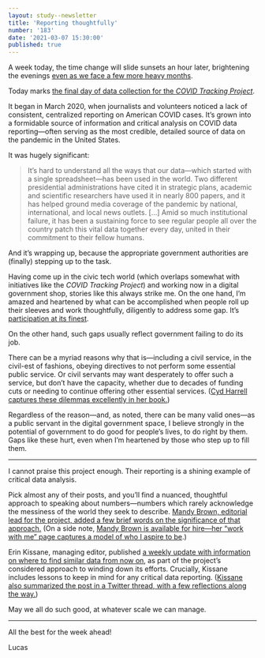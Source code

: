 ```yaml
---
layout: study--newsletter
title: 'Reporting thoughtfully'
number: '183'
date: '2021-03-07 15:30:00'
published: true
---
```


A week today, the time change will slide sunsets an hour later, brightening the evenings [even as we face a few more heavy months](https://ottawa.ctvnews.ca/etches-calls-for-three-more-months-of-physical-distancing-limiting-close-contacts-in-ottawa-1.5335826).

Today marks [the final day of data collection for the _COVID Tracking Project_](https://covidtracking.com/analysis-updates/covid-tracking-project-end-march-7).

It began in March 2020, when journalists and volunteers noticed a lack of consistent, centralized reporting on American COVID cases. It’s grown into a formidable source of information and critical analysis on COVID data reporting—often serving as the most credible, detailed source of data on the pandemic in the United States.

It was hugely significant:

> It’s hard to understand all the ways that our data—which started with a single spreadsheet—has been used in the world. Two different presidential administrations have cited it in strategic plans, academic and scientific researchers have used it in nearly 800 papers, and it has helped ground media coverage of the pandemic by national, international, and local news outlets. […] Amid so much institutional failure, it has been a sustaining force to see regular people all over the country patch this vital data together every day, united in their commitment to their fellow humans.

And it’s wrapping up, because the appropriate government authorities are (finally) stepping up to the task.

Having come up in the civic tech world (which overlaps somewhat with initiatives like the _COVID Tracking Project_) and working now in a digital government shop, stories like this always strike me. On the one hand, I’m amazed and heartened by what can be accomplished when people roll up their sleeves and work thoughtfully, diligently to address some gap. It’s [participation at its finest](https://twitter.com/kerentangyeg/status/1368401870553640961).

On the other hand, such gaps usually reflect government failing to do its job.

There can be a myriad reasons why that is—including a civil service, in the civil-est of fashions, obeying directives to not perform some essential public service. Or civil servants may want desperately to offer such a service, but don’t have the capacity, whether due to decades of funding cuts or needing to continue offering other essential services. ([Cyd Harrell captures these dilemmas excellently in her book.](https://cydharrell.com/book/))

Regardless of the reason—and, as noted, there can be many valid ones—as a public servant in the digital government space, I believe strongly in the potential of government to do good for people’s lives, to do right by them. Gaps like these hurt, even when I’m heartened by those who step up to fill them.

---

I cannot praise this project enough. Their reporting is a shining example of critical data analysis.

Pick almost any of their posts, and you’ll find a nuanced, thoughtful approach to speaking about numbers—numbers which rarely acknowledge the messiness of the world they seek to describe. [Mandy Brown, editorial lead for the project, added a few brief words on the significance of that approach.](https://twitter.com/aworkinglibrary/status/1367615403854282752) (On a side note, [Mandy Brown is available for hire—her “work with me” page captures a model of who I aspire to be](https://aworkinglibrary.com/work-with-me/).)

Erin Kissane, managing editor, published [a weekly update with information on where to find similar data from now on](https://covidtracking.com/analysis-updates/simple-covid-data), as part of the project’s considered approach to winding down its efforts. Crucially, Kissane includes lessons to keep in mind for any critical data reporting. ([Kissane also summarized the post in a Twitter thread, with a few reflections along the way.](https://twitter.com/kissane/status/1367639152129310720))

May we all do such good, at whatever scale we can manage.

---

All the best for the week ahead!

Lucas